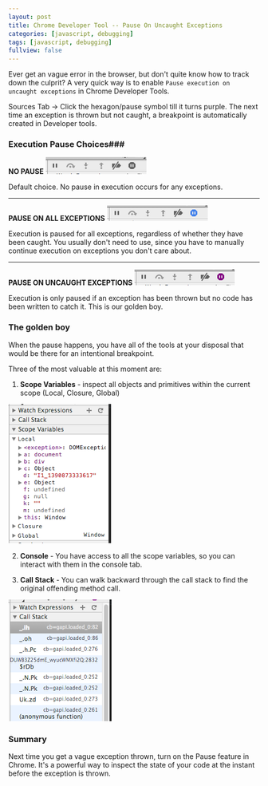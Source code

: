 ```yaml
---
layout: post
title: Chrome Developer Tool -- Pause On Uncaught Exceptions
categories: [javascript, debugging]
tags: [javascript, debugging]
fullview: false
---
```


Ever get an vague error in the browser, but don't quite know how to track down the culprit?  A very quick way is to enable
`Pause execution on uncaught exceptions` in Chrome Developer Tools.

Sources Tab -> Click the hexagon/pause symbol till it turns purple.  The next time an exception is thrown but not caught,
a breakpoint is automatically created in Developer tools.

### Execution Pause Choices###

**NO PAUSE**  ![Do not pause](/assets/img/debugging/no-pause.png)

 Default choice.  No pause in execution occurs for any exceptions.

---

**PAUSE ON ALL EXCEPTIONS**  ![Do not pause](/assets/img/debugging/all-exceptions.png)

Execution is paused for all exceptions, regardless of whether they have been caught.  You usually don't need to use, since you
have to manually continue execution on exceptions you don't care about.

---

**PAUSE ON UNCAUGHT EXCEPTIONS**  ![Do not pause](/assets/img/debugging/uncaught-only.png)

Execution is only paused if an exception has been thrown but no code has been written to catch it.  This is our golden boy.

### The golden boy ###

When the pause happens, you have all of the tools at your disposal that would be there for an intentional breakpoint.

Three of the most valuable at this moment are:

1. **Scope Variables** - inspect all objects and primitives within the current scope (Local, Closure, Global)

![Scope Variables](/assets/img/debugging/scope-variables.png)

2. **Console** - You have access to all the scope variables, so you can interact with them in the console tab.

3. **Call Stack** - You can walk backward through the call stack to find the original offending method call.

![Call Stack](/assets/img/debugging/call-stack.png)

### Summary ###

Next time you get a vague exception thrown, turn on the Pause feature in Chrome.  It's a powerful way to inspect the state of your code at the instant before the exception is thrown.


